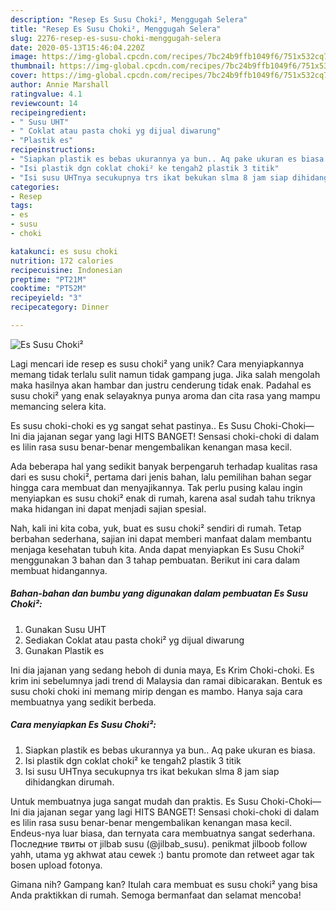 ```yaml
---
description: "Resep Es Susu Choki², Menggugah Selera"
title: "Resep Es Susu Choki², Menggugah Selera"
slug: 2276-resep-es-susu-choki-menggugah-selera
date: 2020-05-13T15:46:04.220Z
image: https://img-global.cpcdn.com/recipes/7bc24b9ffb1049f6/751x532cq70/es-susu-choki-foto-resep-utama.jpg
thumbnail: https://img-global.cpcdn.com/recipes/7bc24b9ffb1049f6/751x532cq70/es-susu-choki-foto-resep-utama.jpg
cover: https://img-global.cpcdn.com/recipes/7bc24b9ffb1049f6/751x532cq70/es-susu-choki-foto-resep-utama.jpg
author: Annie Marshall
ratingvalue: 4.1
reviewcount: 14
recipeingredient:
- " Susu UHT"
- " Coklat atau pasta choki yg dijual diwarung"
- "Plastik es"
recipeinstructions:
- "Siapkan plastik es bebas ukurannya ya bun.. Aq pake ukuran es biasa."
- "Isi plastik dgn coklat choki² ke tengah2 plastik 3 titik"
- "Isi susu UHTnya secukupnya trs ikat bekukan slma 8 jam siap dihidangkan dirumah."
categories:
- Resep
tags:
- es
- susu
- choki

katakunci: es susu choki 
nutrition: 172 calories
recipecuisine: Indonesian
preptime: "PT21M"
cooktime: "PT52M"
recipeyield: "3"
recipecategory: Dinner

---
```



![Es Susu Choki²](https://img-global.cpcdn.com/recipes/7bc24b9ffb1049f6/751x532cq70/es-susu-choki-foto-resep-utama.jpg)

Lagi mencari ide resep es susu choki² yang unik? Cara menyiapkannya memang tidak terlalu sulit namun tidak gampang juga. Jika salah mengolah maka hasilnya akan hambar dan justru cenderung tidak enak. Padahal es susu choki² yang enak selayaknya punya aroma dan cita rasa yang mampu memancing selera kita.

Es susu choki-choki es yg sangat sehat pastinya.. Es Susu Choki-Choki— Ini dia jajanan segar yang lagi HITS BANGET! Sensasi choki-choki di dalam es lilin rasa susu benar-benar mengembalikan kenangan masa kecil.

Ada beberapa hal yang sedikit banyak berpengaruh terhadap kualitas rasa dari es susu choki², pertama dari jenis bahan, lalu pemilihan bahan segar hingga cara membuat dan menyajikannya. Tak perlu pusing kalau ingin menyiapkan es susu choki² enak di rumah, karena asal sudah tahu triknya maka hidangan ini dapat menjadi sajian spesial.


Nah, kali ini kita coba, yuk, buat es susu choki² sendiri di rumah. Tetap berbahan sederhana, sajian ini dapat memberi manfaat dalam membantu menjaga kesehatan tubuh kita. Anda dapat menyiapkan Es Susu Choki² menggunakan 3 bahan dan 3 tahap pembuatan. Berikut ini cara dalam membuat hidangannya.

<!--inarticleads1-->

##### Bahan-bahan dan bumbu yang digunakan dalam pembuatan Es Susu Choki²:

1. Gunakan  Susu UHT
1. Sediakan  Coklat atau pasta choki² yg dijual diwarung
1. Gunakan Plastik es


Ini dia jajanan yang sedang heboh di dunia maya, Es Krim Choki-choki. Es krim ini sebelumnya jadi trend di Malaysia dan ramai dibicarakan. Bentuk es susu choki choki ini memang mirip dengan es mambo. Hanya saja cara membuatnya yang sedikit berbeda. 

<!--inarticleads2-->

##### Cara menyiapkan Es Susu Choki²:

1. Siapkan plastik es bebas ukurannya ya bun.. Aq pake ukuran es biasa.
1. Isi plastik dgn coklat choki² ke tengah2 plastik 3 titik
1. Isi susu UHTnya secukupnya trs ikat bekukan slma 8 jam siap dihidangkan dirumah.


Untuk membuatnya juga sangat mudah dan praktis. Es Susu Choki-Choki— Ini dia jajanan segar yang lagi HITS BANGET! Sensasi choki-choki di dalam es lilin rasa susu benar-benar mengembalikan kenangan masa kecil. Endeus-nya luar biasa, dan ternyata cara membuatnya sangat sederhana. Последние твиты от jilbab susu (@jilbab_susu). penikmat jilboob follow yahh, utama yg akhwat atau cewek :) bantu promote dan retweet agar tak bosen upload fotonya. 

Gimana nih? Gampang kan? Itulah cara membuat es susu choki² yang bisa Anda praktikkan di rumah. Semoga bermanfaat dan selamat mencoba!
